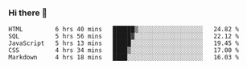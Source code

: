 ### Hi there 👋

<!--
**royschrauwen/royschrauwen** is a ✨ _special_ ✨ repository because its `README.md` (this file) appears on your GitHub profile.

Here are some ideas to get you started:

- 🔭 I’m currently working on ...
- 🌱 I’m currently learning ...
- 👯 I’m looking to collaborate on ...
- 🤔 I’m looking for help with ...
- 💬 Ask me about ...
- 📫 How to reach me: ...
- 😄 Pronouns: ...
- ⚡ Fun fact: ...
-->


<!--START_SECTION:waka-->
```text
HTML         6 hrs 40 mins   ██████▒░░░░░░░░░░░░░░░░░░   24.82 % 
SQL          5 hrs 56 mins   █████▓░░░░░░░░░░░░░░░░░░░   22.12 % 
JavaScript   5 hrs 13 mins   █████░░░░░░░░░░░░░░░░░░░░   19.45 % 
CSS          4 hrs 34 mins   ████▒░░░░░░░░░░░░░░░░░░░░   17.00 % 
Markdown     4 hrs 18 mins   ████░░░░░░░░░░░░░░░░░░░░░   16.03 % 
```
<!--END_SECTION:waka-->
